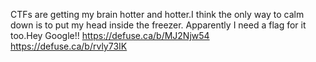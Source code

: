 CTFs are getting my brain hotter and hotter.I think the only way to calm down is to put my head inside the freezer.
Apparently I need a flag for it too.Hey Google!!
https://defuse.ca/b/MJ2Njw54 https://defuse.ca/b/rvly73IK

